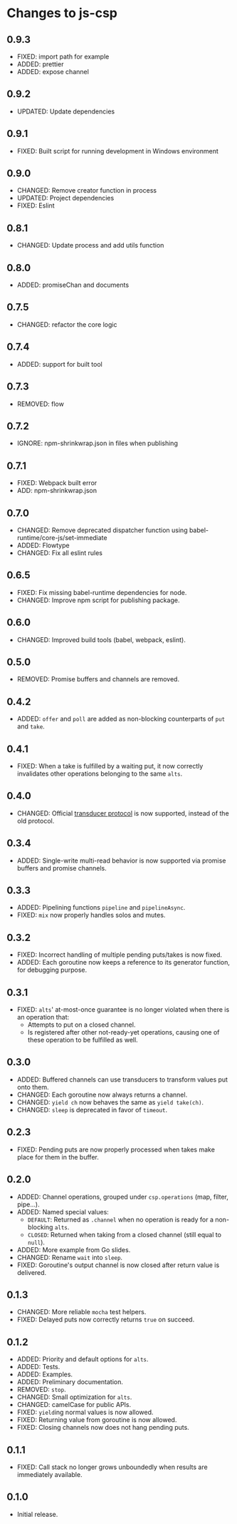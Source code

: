 # Changes to js-csp

## 0.9.3
- FIXED: import path for example
- ADDED: prettier
- ADDED: expose channel

## 0.9.2
- UPDATED: Update dependencies

## 0.9.1
- FIXED: Built script for running development in Windows environment

## 0.9.0
- CHANGED: Remove creator function in process
- UPDATED: Project dependencies
- FIXED: Eslint

## 0.8.1
- CHANGED: Update process and add utils function

## 0.8.0
- ADDED: promiseChan and documents

## 0.7.5
- CHANGED: refactor the core logic

## 0.7.4
- ADDED: support for built tool

## 0.7.3
- REMOVED: flow

## 0.7.2
- IGNORE: npm-shrinkwrap.json in files when publishing

## 0.7.1
- FIXED: Webpack built error
- ADD: npm-shrinkwrap.json

## 0.7.0
- CHANGED: Remove deprecated dispatcher function using babel-runtime/core-js/set-immediate
- ADDED: Flowtype
- CHANGED: Fix all eslint rules

## 0.6.5
- FIXED: Fix missing babel-runtime dependencies for node.
- CHANGED: Improve npm script for publishing package.

## 0.6.0
- CHANGED: Improved build tools (babel, webpack, eslint).

## 0.5.0
- REMOVED: Promise buffers and channels are removed.

## 0.4.2
- ADDED: `offer` and `poll` are added as non-blocking counterparts of `put` and `take`.

## 0.4.1

- FIXED: When a take is fulfilled by a waiting put, it now correctly invalidates other operations belonging to the same `alts`.

## 0.4.0

- CHANGED: Official [transducer protocol](https://github.com/cognitect-labs/transducers-js/issues/20) is now supported, instead of the old protocol.

## 0.3.4
- ADDED: Single-write multi-read behavior is now supported via promise buffers and promise channels.

## 0.3.3
- ADDED: Pipelining functions `pipeline` and `pipelineAsync`.
- FIXED: `mix` now properly handles solos and mutes.

## 0.3.2
- FIXED: Incorrect handling of multiple pending puts/takes is now fixed.
- ADDED: Each goroutine now keeps a reference to its generator function, for debugging purpose.

## 0.3.1
- FIXED: `alts`' at-most-once guarantee is no longer violated when there is an operation that:
  + Attempts to put on a closed channel.
  + Is registered after other not-ready-yet operations, causing one of these operation to be fulfilled as well.

## 0.3.0
- ADDED: Buffered channels can use transducers to transform values put onto them.
- CHANGED: Each goroutine now always returns a channel.
- CHANGED: `yield ch` now behaves the same as `yield take(ch)`.
- CHANGED: `sleep` is deprecated in favor of `timeout`.

## 0.2.3
- FIXED: Pending puts are now properly processed when takes make place for them in the buffer.

## 0.2.0
- ADDED: Channel operations, grouped under `csp.operations` (map, filter, pipe...).
- ADDED: Named special values:
  + `DEFAULT`: Returned as `.channel` when no operation is ready for a non-blocking `alts`.
  + `CLOSED`: Returned when taking from a closed channel (still equal to `null`).
- ADDED: More example from Go slides.
- CHANGED: Rename `wait` into `sleep`.
- FIXED: Goroutine's output channel is now closed after return value is delivered.

## 0.1.3

- CHANGED: More reliable `mocha` test helpers.
- FIXED: Delayed puts now correctly returns `true` on succeed.

## 0.1.2

- ADDED: Priority and default options for `alts`.
- ADDED: Tests.
- ADDED: Examples.
- ADDED: Preliminary documentation.
- REMOVED: `stop`.
- CHANGED: Small optimization for `alts`.
- CHANGED: camelCase for public APIs.
- FIXED: `yield`ing normal values is now allowed.
- FIXED: Returning value from goroutine is now allowed.
- FIXED: Closing channels now does not hang pending puts.

## 0.1.1

- FIXED: Call stack no longer grows unboundedly when results are immediately available.

## 0.1.0

- Initial release.
